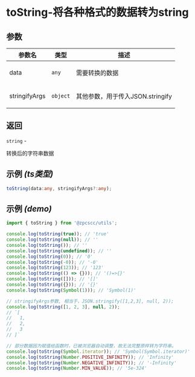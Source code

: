 # toString-将各种格式的数据转为string

## 参数

| 参数名        | 类型                | 描述                                    |
| ------------- | ------------------- | --------------------------------------- |
| data          | <code>any</code>    | <p>需要转换的数据</p>                   |
| stringifyArgs | <code>object</code> | <p>其他参数，用于传入JSON.stringify</p> |

## 返回

<code>string</code> - <p>转换后的字符串数据</p>

## 示例 _(ts类型)_

```typescript
toString(data:any, stringifyArgs?:any);
```

## 示例 _(demo)_

```typescript
import { toString } from '@zpcscc/utils';

console.log(toString(true)); // 'true'
console.log(toString(null)); // ''
console.log(toString()); // ''
console.log(toString(undefined)); // ''
console.log(toString(0)); // '0'
console.log(toString(-0)); // '-0'
console.log(toString(123)); // '123'
console.log(toString(() => {})); // '()=>{}'
console.log(toString([])); // '[]'
console.log(toString({})); // '{}'
console.log(toString(Symbol(1))); // 'Symbol(1)'

// stringifyArgs参数, 相当于，JSON.stringify([1,2,3], null, 2));
console.log(toString([1, 2, 3], null, 2));
// `[
//   1,
//   2,
//   3
// ]`

// 部分数据因为赋值给函数时，已被浏览器自动调整，故无法完整原样转为字符串。
console.log(toString(Symbol.iterator)); // 'Symbol(Symbol.iterator)'
console.log(toString(Number.POSITIVE_INFINITY)); // 'Infinity'
console.log(toString(Number.NEGATIVE_INFINITY)); // '-Infinity'
console.log(toString(Number.MIN_VALUE)); // '5e-324'
```
